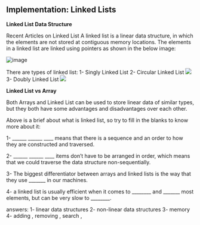 ## Implementation: Linked Lists

**Linked List Data Structure**


Recent Articles on Linked List
A linked list is a linear data structure, in which the elements are not stored at contiguous memory locations. The elements in a linked list are linked using pointers as shown in the below image:

![image](https://media.geeksforgeeks.org/wp-content/cdn-uploads/gq/2013/03/Linkedlist.png)

There are types of linked list:
1- Singly Linked List
2- Circular Linked List
![](https://media.geeksforgeeks.org/wp-content/uploads/CircularSinglyLinkedList.png)
3- Doubly Linked List
![](https://media.geeksforgeeks.org/wp-content/cdn-uploads/gq/2014/03/DLL1.png)

**Linked List vs Array**

Both Arrays and Linked List can be used to store linear data of similar types, but they both have some advantages and disadvantages over each other. 


Above is a brief about what is linked list, so try to fill in the blanks to know more about it:

1- ______ ______ ____ means that there is a sequence and an order to how they are constructed and traversed.


2- ______ ______ ____ items don’t have to be arranged in order, which means that we could traverse the data structure non-sequentially.


3- The biggest differentiator between arrays and linked lists is the way that they use _______ in our machines. 


4- a linked list is usually efficient when it comes to ________ and _______ most elements, but can be very slow to ________.


answers: 
1- linear data structures
2- non-linear data structures
3- memory 
4- adding , removing , search , 

